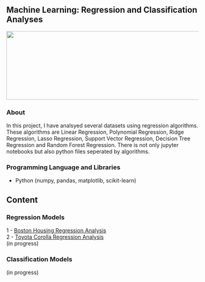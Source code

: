 ## Machine Learning: Regression and Classification Analyses

<img src="https://raw.githubusercontent.com/tolgahancepel/Machine-Learning-Regression-and-Classification-Analysis/master/Header.png"
data-canonical-src="https://raw.githubusercontent.com/tolgahancepel/Machine-Learning-Regression-and-Classification-Analysis/master/Header.png"
width="720" height="180" />

### About

In this project, I have analsyed several datasets using regression algorithms. These algorithms are Linear Regression, Polynomial Regression, Ridge Regression, Lasso Regression, Support Vector Regression, Decision Tree Regression and Random Forest Regression. There is not only jupyter notebooks but also python files seperated by algorithms.

### Programming Language and Libraries
- Python (numpy, pandas, matplotlib, scikit-learn)

## Content
### Regression Models
1 - <a href="src/1-BostonHousing/boston-housing-notebook.ipynb">Boston Housing Regression Analysis</a> <br>
2 - <a href="src/2-ToyotaCorolla/toyota-corolla-notebook.ipynb">Toyota Corolla Regression Analysis</a> <br>
(in progress)

### Classification Models
(in progress)
